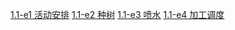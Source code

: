 [1.1-e1 活动安排](https://loj.ac/s/2127336)
[1.1-e2 种树](https://loj.ac/s/2127565)
[1.1-e3 喷水](https://loj.ac/s/2127665)
[1.1-e4 加工调度](https://loj.ac/s/2127797)
